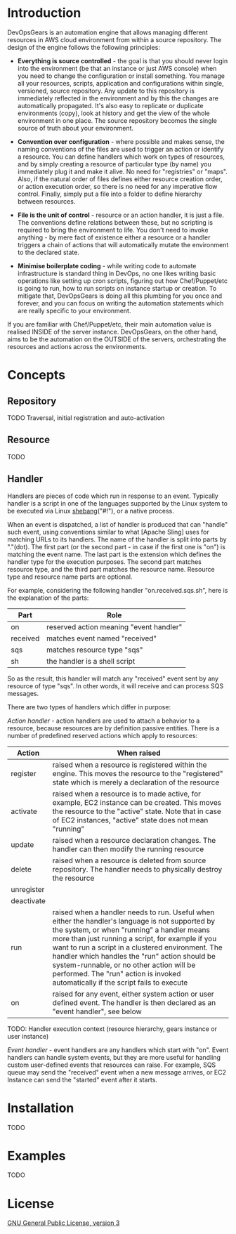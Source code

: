 Introduction
============

DevOpsGears is an automation engine that allows managing different resources in AWS cloud environment from within a source repository. The design of the engine follows the following principles:

- **Everything is source controlled** - the goal is that you should never login into the environment (be that an instance or just AWS console) when you need to change the configuration or install something. You manage all your resources, scripts, application and configurations within single, versioned, source repository. Any update to this repository is immediately reflected in the environment and by this the changes are automatically propagated. It's also easy to replicate or duplicate environments (copy), look at history and get the view of the whole environment in one place. The source repository becomes the single source of truth about your environment.

- **Convention over configuration** - where possible and makes sense, the naming conventions of the files are used to trigger an action or identify a resource. You can define handlers which work on types of resources, and by simply creating a resource of particular type (by name) you immediately plug it and make it alive. No need for "registries" or "maps".
 Also, if the natural order of files defines either resource creation order, or action execution order, so there is no need for any imperative flow control. Finally, simply put a file into a folder to define hierarchy between resources.

- **File is the unit of control** - resource or an action handler, it is just a file. The conventions define relations between these, but no scripting is required to bring the environment to life. You don't need to invoke anything - by mere fact of existence either a resource or a handler triggers a chain of actions that will automatically mutate the environment to the declared state.

- **Minimise boilerplate coding** - while writing code to automate infrastructure is standard thing in DevOps, no one likes writing basic operations like setting up cron scripts, figuring out how Chef/Puppet/etc is going to run, how to run scripts on instance startup or creation. To mitigate that, DevOpsGears is doing all this plumbing for you once and forever, and you can focus on writing the automation statements which are really specific to your environment.

If you are familiar with Chef/Puppet/etc, their main automation value is realised INSIDE of the server instance. DevOpsGears, on the other hand, aims to be the automation on the OUTSIDE of the servers, orchestrating the resources and actions across the environments.

Concepts
========

Repository
---------
TODO Traversal, initial registration and auto-activation

Resource
--------
TODO

Handler
-------

Handlers are pieces of code which run in response to an event. Typically handler is a script in one of the languages supported by the Linux system to be executed via Linux [shebang](http://en.wikipedia.org/wiki/Shebang_%28Unix%29)("#!"), or a native process.

When an event is dispatched, a list of handler is produced that can "handle" such event, using conventions similar to what [Apache Sling] uses for matching URLs to its handlers. The name of the handler is split into parts by "."(dot). The first part (or the second part - in case if the first one is "on") is matching the event name. The last part is the extension which defines the handler type for the execution purposes. The second part matches resource type, and the third part matches the resource name. Resource type and resource name parts are optional.

For example, considering the following handler "on.received.sqs.sh", here is the explanation of the parts:

| Part | Role |
|-------|-------|
| on | reserved action meaning "event handler"|
| received | matches event named "received"|
| sqs | matches resource type "sqs"|
| sh | the handler is a shell script|

So as the result, this handler will match any "received" event sent by any resource of type "sqs". In other words, it will receive and can process SQS messages.

There are two types of handlers which differ in purpose:

*Action handler* - action handlers are used to attach a behavior to a resource, because resources are by definition passive entities. There is a number of predefined reserved actions which apply to resources:

| Action | When raised |
|-------|-------|
|register|raised when a resource is registered within the engine. This moves the resource to the "registered" state which is merely a declaration of the resource|
|activate|raised when a resource is to made active, for example, EC2 instance can be created. This moves the resource to the "active" state. Note that in case of EC2 instances, "active" state does not mean "running"|
|update|raised when a resource declaration changes. The handler can then modify the running resource|
|delete|raised when a resource is deleted from source repository. The handler needs to physically destroy the resource|
|unregister||
|deactivate||
|run|raised when a handler needs to run. Useful when either the handler's language is not supported by the system, or when "running" a handler means more than just running a script, for example if you want to run a script in a clustered environment. The handler which handles the "run" action should be system-runnable, or no other action will be performed. The "run" action is invoked automatically if the script fails to execute|
|on|raised for any event, either system action or user defined event. The handler is then declared as an "event handler", see below|

TODO: Handler execution context (resource hierarchy, gears instance or user instance)

*Event handler* - event handlers are any handlers which start with "on". Event handlers can handle system events, but they are more useful for handling custom user-defined events that resources can raise. For example, SQS queue may send the "received" event when a new message arrives, or EC2 Instance can send the "started" event after it starts.

Installation
============
TODO

Examples
========
TODO

License
=======

[GNU General Public License, version 3](http://opensource.org/licenses/gpl-3.0.html)